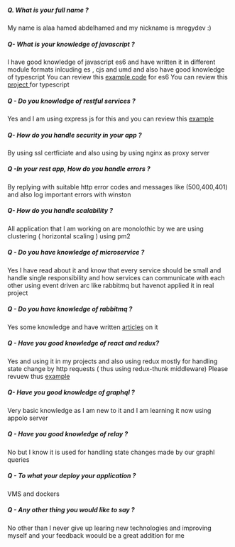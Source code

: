 ##### Q. What is your full name ? 

My name is alaa hamed abdelhamed and my nickname is mregydev :)


##### Q- What is your knowledge of javascript ? 

I have good knowledge of javascript es6 and have written it in different module  formats inlcuding es , cjs and umd and also have good knowledge of typescript 
You can review this [example code](https://github.com/mregydev/javascriptsamples) for es6
You can review this [project ](https://github.com/mregydev/dbyaml) for typescript 


##### Q - Do you knowledge of restful services ? 
Yes and I am using express js for this and you can review this [example](https://github.com/mregydev/backendexample)


##### Q- How do you handle security in your app ?
By using ssl certficiate and also using by using nginx as proxy server


##### Q -In your rest app, How do you handle errors ?
By replying with suitable http error codes and messages like (500,400,401) and also 
log important errors with winston

##### Q- How do you handle scalability ? 
All application that I am working on are monolothic by we are using clustering ( horizontal scaling ) using pm2


##### Q - Do you have knowledge of microservice ? 
Yes I have read about it and know that every service should be small and handle 
single responsibility and how services can communicate with each other using event 
driven arc like rabbitmq  but havenot applied it in real project 

##### Q - Do you have knowledge of rabbitmq ?
Yes some knowledge and have written [articles](https://nodeisworth.github.io/courseviewer.html) on it 


##### Q - Have you good knowledge of react and redux? 
Yes and using  it in my projects and also using redux mostly for handling state 
change by http requests ( thus using redux-thunk middleware)
Please revuew thus [example](https://github.com/mregydev/ftontend)


##### Q- Have you good knowledge of graphql ? 
Very basic knowledge as I am new to it and I am learning it now using appolo server

##### Q - Have you good knowledge of relay ? 
No but I know it is used for handling state changes made by our graphl queries


##### Q - To what your deploy your application ? 
VMS and dockers

##### Q - Any other thing you would like to say ? 
No other than I never give up learing new technologies and improving myself and your 
feedback woould be a great addition for me 
